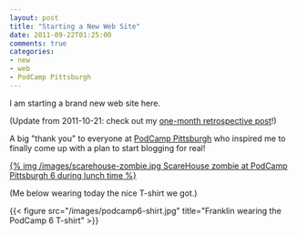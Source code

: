 ```yaml
---
layout: post
title: "Starting a New Web Site"
date: 2011-09-22T01:25:00
comments: true
categories:
- new
- web
- PodCamp Pittsburgh
---
```

I am starting a brand new web site here.

(Update from 2011-10-21: check out my [one-month retrospective post](/blog/2011/10/21/one-month-anniversary-of-my-blog/)!)

<!--more-->

A big "thank you" to everyone at [PodCamp Pittsburgh](http://podcamppittsburgh.com/) who inspired me to finally come up with a plan to start blogging for real!

[{% img /images/scarehouse-zombie.jpg ScareHouse zombie at PodCamp Pittsburgh 6 during lunch time %}](http://scarehouse.com/)

(Me below wearing today the nice T-shirt we got.)

{{< figure src="/images/podcamp6-shirt.jpg" title="Franklin wearing the PodCamp 6 T-shirt" >}}
